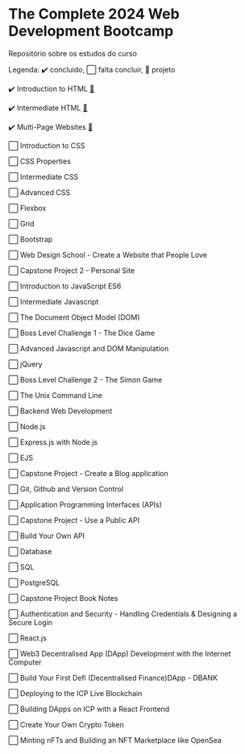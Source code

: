 # The Complete 2024 Web Development Bootcamp

Repositório sobre os estudos do curso

<p>Legenda: ✔️ concluido, ⬜ falta concluir, 📂 projeto </p>
 
<p>✔️ Introduction to HTML <a target="_blank" href="https://github.com/mnagahama/The-Complete-2024-Web-Development-Bootcamp/tree/main/Introduction%20to%20HTML/2.4%20Movie%20Ranking%20Project"> 📂</a></p>
<p>✔️ Intermediate HTML <a target="_blank" href="https://github.com/mnagahama/The-Complete-2024-Web-Development-Bootcamp/tree/main/Intermediate%20HTML/3.4%20Birthday%20Invite%20Project"> 📂</a></p>
<p>✔️ Multi-Page Websites <a target="_blank" href="https://github.com/mnagahama/The-Complete-2024-Web-Development-Bootcamp/tree/main/03.Multi-Page%20Websites/4.3%20HTML%20Porfolio%20Project"> 📂</a></p>
<p>⬜ Introduction to CSS</p>
<p>⬜ CSS Properties</p>
<p>⬜ Intermediate CSS</p>
<p>⬜ Advanced CSS</p>
<p>⬜ Flexbox</p>
<p>⬜ Grid</p>
<p>⬜ Bootstrap</p>
<p>⬜ Web Design School - Create a Website that People Love</p>
<p>⬜ Capstone Project 2 - Personal Site</p>
<p>⬜ Introduction to JavaScript ES6</p>
<p>⬜ Intermediate Javascript</p>
<p>⬜ The Document Object Model (DOM)</p>
<p>⬜ Boss Level Challenge 1 - The Dice Game</p>
<p>⬜ Advanced Javascript and DOM Manipulation</p>
<p>⬜ jQuery</p>
<p>⬜ Boss Level Challenge 2 - The Simon Game</p>
<p>⬜ The Unix Command Line</p>
<p>⬜ Backend Web Development</p>
<p>⬜ Node.js</p>
<p>⬜ Express.js with Node.js</p>
<p>⬜ EJS</p>
<p>⬜ Capstone Project - Create a Blog application</p>
<p>⬜ Git, Github and Version Control</p>
<p>⬜ Application Programming Interfaces (APIs)</p>
<p>⬜ Capstone Project - Use a Public API</p>
<p>⬜ Build Your Own API</p>
<p>⬜ Database</p>
<p>⬜ SQL</p>
<p>⬜ PostgreSQL</p>
<p>⬜ Capstone Project Book Notes</p>
<p>⬜ Authentication and Security - Handling Credentials & Designing a Secure Login</p>
<p>⬜ React.js</p>
<p>⬜ Web3 Decentralised App (DApp) Development with the Internet Computer</p>
<p>⬜ Build Your First Defi (Decentralised Finance)DApp - DBANK</p>
<p>⬜ Deploying to the ICP Live Blockchain</p>
<p>⬜ Building DApps on ICP with a React Frontend</p>
<p>⬜ Create Your Own Crypto Token</p>
<p>⬜ Minting nFTs and Building an NFT Marketplace like OpenSea</p>
